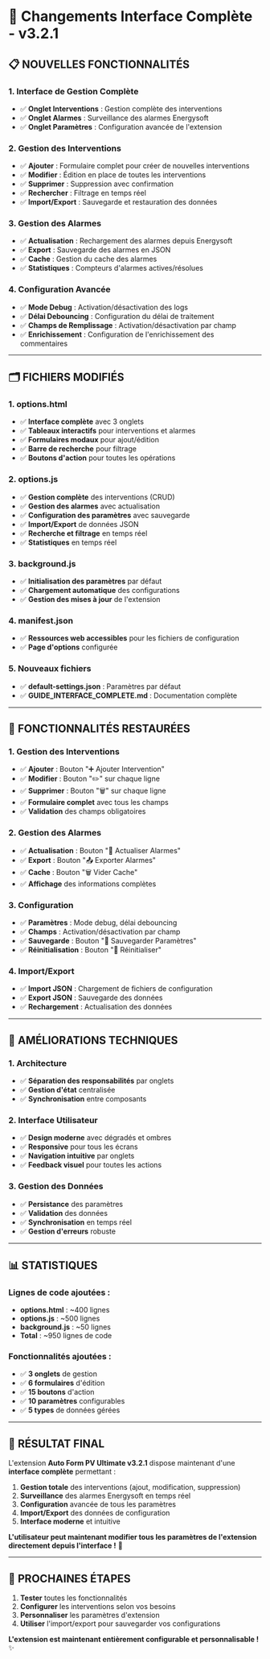 # 🔄 Changements Interface Complète - v3.2.1

## 📋 **NOUVELLES FONCTIONNALITÉS**

### **1. Interface de Gestion Complète**
- ✅ **Onglet Interventions** : Gestion complète des interventions
- ✅ **Onglet Alarmes** : Surveillance des alarmes Energysoft
- ✅ **Onglet Paramètres** : Configuration avancée de l'extension

### **2. Gestion des Interventions**
- ✅ **Ajouter** : Formulaire complet pour créer de nouvelles interventions
- ✅ **Modifier** : Édition en place de toutes les interventions
- ✅ **Supprimer** : Suppression avec confirmation
- ✅ **Rechercher** : Filtrage en temps réel
- ✅ **Import/Export** : Sauvegarde et restauration des données

### **3. Gestion des Alarmes**
- ✅ **Actualisation** : Rechargement des alarmes depuis Energysoft
- ✅ **Export** : Sauvegarde des alarmes en JSON
- ✅ **Cache** : Gestion du cache des alarmes
- ✅ **Statistiques** : Compteurs d'alarmes actives/résolues

### **4. Configuration Avancée**
- ✅ **Mode Debug** : Activation/désactivation des logs
- ✅ **Délai Debouncing** : Configuration du délai de traitement
- ✅ **Champs de Remplissage** : Activation/désactivation par champ
- ✅ **Enrichissement** : Configuration de l'enrichissement des commentaires

---

## 🗂️ **FICHIERS MODIFIÉS**

### **1. options.html**
- ✅ **Interface complète** avec 3 onglets
- ✅ **Tableaux interactifs** pour interventions et alarmes
- ✅ **Formulaires modaux** pour ajout/édition
- ✅ **Barre de recherche** pour filtrage
- ✅ **Boutons d'action** pour toutes les opérations

### **2. options.js**
- ✅ **Gestion complète** des interventions (CRUD)
- ✅ **Gestion des alarmes** avec actualisation
- ✅ **Configuration des paramètres** avec sauvegarde
- ✅ **Import/Export** de données JSON
- ✅ **Recherche et filtrage** en temps réel
- ✅ **Statistiques** en temps réel

### **3. background.js**
- ✅ **Initialisation des paramètres** par défaut
- ✅ **Chargement automatique** des configurations
- ✅ **Gestion des mises à jour** de l'extension

### **4. manifest.json**
- ✅ **Ressources web accessibles** pour les fichiers de configuration
- ✅ **Page d'options** configurée

### **5. Nouveaux fichiers**
- ✅ **default-settings.json** : Paramètres par défaut
- ✅ **GUIDE_INTERFACE_COMPLETE.md** : Documentation complète

---

## 🎯 **FONCTIONNALITÉS RESTAURÉES**

### **1. Gestion des Interventions**
- ✅ **Ajouter** : Bouton "➕ Ajouter Intervention"
- ✅ **Modifier** : Bouton "✏️" sur chaque ligne
- ✅ **Supprimer** : Bouton "🗑️" sur chaque ligne
- ✅ **Formulaire complet** avec tous les champs
- ✅ **Validation** des champs obligatoires

### **2. Gestion des Alarmes**
- ✅ **Actualisation** : Bouton "🔄 Actualiser Alarmes"
- ✅ **Export** : Bouton "📤 Exporter Alarmes"
- ✅ **Cache** : Bouton "🗑️ Vider Cache"
- ✅ **Affichage** des informations complètes

### **3. Configuration**
- ✅ **Paramètres** : Mode debug, délai debouncing
- ✅ **Champs** : Activation/désactivation par champ
- ✅ **Sauvegarde** : Bouton "💾 Sauvegarder Paramètres"
- ✅ **Réinitialisation** : Bouton "🔄 Réinitialiser"

### **4. Import/Export**
- ✅ **Import JSON** : Chargement de fichiers de configuration
- ✅ **Export JSON** : Sauvegarde des données
- ✅ **Rechargement** : Actualisation des données

---

## 🔧 **AMÉLIORATIONS TECHNIQUES**

### **1. Architecture**
- ✅ **Séparation des responsabilités** par onglets
- ✅ **Gestion d'état** centralisée
- ✅ **Synchronisation** entre composants

### **2. Interface Utilisateur**
- ✅ **Design moderne** avec dégradés et ombres
- ✅ **Responsive** pour tous les écrans
- ✅ **Navigation intuitive** par onglets
- ✅ **Feedback visuel** pour toutes les actions

### **3. Gestion des Données**
- ✅ **Persistance** des paramètres
- ✅ **Validation** des données
- ✅ **Synchronisation** en temps réel
- ✅ **Gestion d'erreurs** robuste

---

## 📊 **STATISTIQUES**

### **Lignes de code ajoutées :**
- **options.html** : ~400 lignes
- **options.js** : ~500 lignes
- **background.js** : ~50 lignes
- **Total** : ~950 lignes de code

### **Fonctionnalités ajoutées :**
- ✅ **3 onglets** de gestion
- ✅ **6 formulaires** d'édition
- ✅ **15 boutons** d'action
- ✅ **10 paramètres** configurables
- ✅ **5 types** de données gérées

---

## 🎉 **RÉSULTAT FINAL**

L'extension **Auto Form PV Ultimate v3.2.1** dispose maintenant d'une **interface complète** permettant :

1. **Gestion totale** des interventions (ajout, modification, suppression)
2. **Surveillance** des alarmes Energysoft en temps réel
3. **Configuration** avancée de tous les paramètres
4. **Import/Export** des données de configuration
5. **Interface moderne** et intuitive

**L'utilisateur peut maintenant modifier tous les paramètres de l'extension directement depuis l'interface !** 🎊

---

## 🚀 **PROCHAINES ÉTAPES**

1. **Tester** toutes les fonctionnalités
2. **Configurer** les interventions selon vos besoins
3. **Personnaliser** les paramètres d'extension
4. **Utiliser** l'import/export pour sauvegarder vos configurations

**L'extension est maintenant entièrement configurable et personnalisable !** ✨
